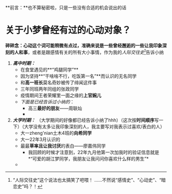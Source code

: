 **前言：**也不算秘密啦，只是一些没有合适的机会说出的话

# 关于小梦曾经有过的心动对象？
**碎碎念：**心动这个词可能稍微有点过，准确来说是一些**曾经邂逅的一些让我印象深刻的人和事**，或者是跟感情有关的所有大小事情，作为我的*人际交往史*[^1]告诉小纳

1. ***高中时期：***
	- 在食堂遇见的**“鸡腿同学”**
	- 因为坚持**“干啥啥不行，吃饭第一名”**而认识的无名同学
	- 和**高一班长**莫名奇妙被传了绯闻这件事
	- 三年同班两年同组的张政同学
	- 疫情期间王者荣耀里一面之缘的**上官婉儿**
	- *下面是已经告诉过小纳的*：
		- 高三**最好的朋友**——周联灿
		- 
2. ***大学时期：***
（大学期间的好像都已经告诉小纳了hhh）（这次按**时间顺序**写一下）（大学没有太多让我印象深刻的人，我主要写对我表示过喜欢/表白的人）
	- 大一zheng'nian土木4班的**向希同学**
	- 大一22年3月认识的
	- 最最**草率且让我讨厌**的表白——廖嘉伟同学
		- 我回顾的时候才注意到，22年九月他第一次加我时的验证信息就是*“可爱的胡江梦同学，我朋友让我问问你喜欢什么样的男生”*
	- 


[^1]:“人际交往史”这个说法也太搞笑了吧喂！
......不然说“感情史”、“心动史”、“暗恋史”吗？！
